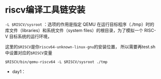 # riscv编译工具链安装

`-L $RISCV/sysroot` ：选项的作用是指定 QEMU 在运行目标程序（./tmp）时的库文件（libraries）和系统文件（system files）的根目录，为了模拟一个 RISC-V 目标系统的运行环境，

这里的`$RISCV`是你`riscv64-unknown-linux-gnu`的安装位置，
所以需要再test.sh中设置对应的`$RISCV`变量

```shell
$RISCV/bin/qemu-riscv64 -L $RISCV/sysroot ./tmp
```

- day1：
